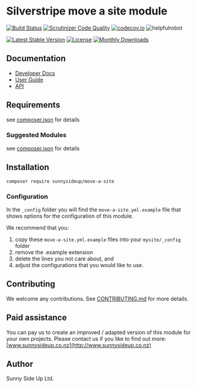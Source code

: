 # Silverstripe move a site module
[![Build Status](https://travis-ci.org/sunnysideup/silverstripe-move-a-site.svg?branch=master)](https://travis-ci.org/sunnysideup/silverstripe-move-a-site)
[![Scrutinizer Code Quality](https://scrutinizer-ci.com/g/sunnysideup/silverstripe-move-a-site/badges/quality-score.png?b=master)](https://scrutinizer-ci.com/g/sunnysideup/silverstripe-move-a-site/?branch=master)
[![codecov.io](https://codecov.io/github/sunnysideup/silverstripe-move-a-site/coverage.svg?branch=master)](https://codecov.io/github/sunnysideup/silverstripe-move-a-site?branch=master)
![helpfulrobot](https://helpfulrobot.io/sunnysideup/move-a-site/badge)

[![Latest Stable Version](https://poser.pugx.org/sunnysideup/move-a-site/version)](https://packagist.org/packages/sunnysideup/move-a-site)
[![License](https://poser.pugx.org/sunnysideup/move-a-site/license)](https://packagist.org/packages/sunnysideup/move-a-site)
[![Monthly Downloads](https://poser.pugx.org/sunnysideup/move-a-site/d/monthly)](https://packagist.org/packages/sunnysideup/move-a-site)


## Documentation



 * [Developer Docs](docs/en/INDEX.md)
 * [User Guide](docs/en/userguide.md)
 * [API](http://ssmods.com/apis/move-a-site/docs/en/api/)

## Requirements



see [composer.json](composer.json) for details

### Suggested Modules



see [composer.json](composer.json) for details


## Installation


```
composer require sunnysideup/move-a-site
```

### Configuration



In the `_config` folder you will find the `move-a-site.yml.example`
file that shows options for the configuration of this module.

We recommend that you:

  1. copy these `move-a-site.yml.example` files into your
`mysite/_config` folder
  2. remove the .example extension
  3. delete the lines you not care about, and
  4. adjust the configurations that you would like to use.


## Contributing



We welcome any contributions. See [CONTRIBUTING.md](CONTRIBUTING.md) for more details.

## Paid assistance



You can pay us to create an improved / adapted version of this module for your own projects.  Please contact us if you like to find out more: [www.sunnysideup.co.nz](http://www.sunnysideup.co.nz)

## Author



Sunny Side Up Ltd.
